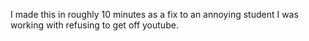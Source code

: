 I made this in roughly 10 minutes as a fix to an annoying student I was working with refusing to get off youtube.
